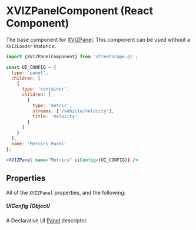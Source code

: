 # XVIZPanelComponent (React Component)

The base component for [XVIZPanel](/docs/api-reference/xviz-panel). This component can be used
without a `XVIZLoader` instance.

```jsx
import {XVIZPanelComponent} from 'streetscape.gl';

const UI_CONFIG = {
  type: 'panel',
  children: [
    {
      type: 'container',
      children: [
        {
          type: 'metric',
          streams: ['/vehicle/velocity'],
          title: 'Velocity'
        }
      ]
    }
  ],
  name: 'Metrics Panel'
};

<XVIZPanel name="Metrics" uiConfig={UI_CONFIG}} />
```

## Properties

All of the `XVIZPanel` properties, and the following:

##### UIConfig (Object)

A Declarative UI
[Panel](https://github.com/uber/xviz/blob/master/docs/protocol-schema/declarative-ui.md#panels)
descriptor.
